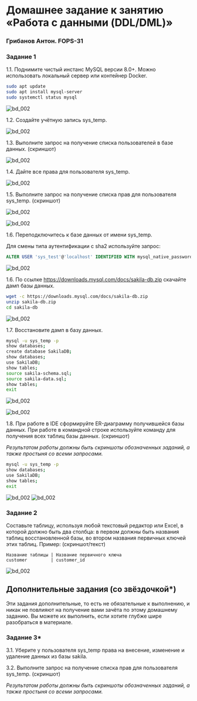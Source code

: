 # Домашнее задание к занятию «Работа с данными (DDL/DML)»

### Грибанов Антон. FOPS-31


### Задание 1
1.1. Поднимите чистый инстанс MySQL версии 8.0+. Можно использовать локальный сервер или контейнер Docker.

```bash
sudo apt update
sudo apt install mysql-server
sudo systemctl status mysql
```
 ![bd_002](https://github.com/Qshar1408/bd_homework_02/blob/main/img/bd_homework_02_001.png)

1.2. Создайте учётную запись sys_temp. 

 ![bd_002](https://github.com/Qshar1408/bd_homework_02/blob/main/img/bd_homework_02_002.png)

1.3. Выполните запрос на получение списка пользователей в базе данных. (скриншот)

![bd_002](https://github.com/Qshar1408/bd_homework_02/blob/main/img/bd_homework_02_003.png)

1.4. Дайте все права для пользователя sys_temp. 

![bd_002](https://github.com/Qshar1408/bd_homework_02/blob/main/img/bd_homework_02_004.png)


1.5. Выполните запрос на получение списка прав для пользователя sys_temp. (скриншот)

![bd_002](https://github.com/Qshar1408/bd_homework_02/blob/main/img/bd_homework_02_005.png)

![bd_002](https://github.com/Qshar1408/bd_homework_02/blob/main/img/bd_homework_02_006.png)

1.6. Переподключитесь к базе данных от имени sys_temp.

Для смены типа аутентификации с sha2 используйте запрос: 
```sql
ALTER USER 'sys_test'@'localhost' IDENTIFIED WITH mysql_native_password BY 'password';
```

![bd_002](https://github.com/Qshar1408/bd_homework_02/blob/main/img/bd_homework_02_007.png)

1.6. По ссылке https://downloads.mysql.com/docs/sakila-db.zip скачайте дамп базы данных.

```bash
wget -c https://downloads.mysql.com/docs/sakila-db.zip
unzip sakila-db.zip
cd sakila-db
```

![bd_002](https://github.com/Qshar1408/bd_homework_02/blob/main/img/bd_homework_02_008.png)

1.7. Восстановите дамп в базу данных.

```bash
mysql -u sys_temp -p
show databases;
create database SakilaDB;
show databases;
use SakilaDB;
show tables;
source sakila-schema.sql;
source sakila-data.sql;
show tables;
exit
```

![bd_002](https://github.com/Qshar1408/bd_homework_02/blob/main/img/bd_homework_02_009.png)

![bd_002](https://github.com/Qshar1408/bd_homework_02/blob/main/img/bd_homework_02_010.png)

1.8. При работе в IDE сформируйте ER-диаграмму получившейся базы данных. При работе в командной строке используйте команду для получения всех таблиц базы данных. (скриншот)

*Результатом работы должны быть скриншоты обозначенных заданий, а также простыня со всеми запросами.*

```bash
mysql -u sys_temp -p
show databases;
use SakilaDB;
show tables;
exit
```

![bd_002](https://github.com/Qshar1408/bd_homework_02/blob/main/img/bd_homework_02_010.png)
![bd_002](https://github.com/Qshar1408/bd_homework_02/blob/main/img/bd_homework_02_011.png)

### Задание 2
Составьте таблицу, используя любой текстовый редактор или Excel, в которой должно быть два столбца: в первом должны быть названия таблиц восстановленной базы, во втором названия первичных ключей этих таблиц. Пример: (скриншот/текст)
```
Название таблицы | Название первичного ключа
customer         | customer_id
```

![bd_002](https://github.com/Qshar1408/bd_homework_02/blob/main/img/bd_homework_02_012.png)

## Дополнительные задания (со звёздочкой*)
Эти задания дополнительные, то есть не обязательные к выполнению, и никак не повлияют на получение вами зачёта по этому домашнему заданию. Вы можете их выполнить, если хотите глубже шире разобраться в материале.

### Задание 3*
3.1. Уберите у пользователя sys_temp права на внесение, изменение и удаление данных из базы sakila.

3.2. Выполните запрос на получение списка прав для пользователя sys_temp. (скриншот)

*Результатом работы должны быть скриншоты обозначенных заданий, а также простыня со всеми запросами.*
